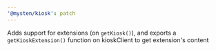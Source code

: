 ```yaml
---
'@mysten/kiosk': patch
---
```


Adds support for extensions (on `getKiosk()`), and exports a `getKioskExtension()` function on kioskClient to get extension's content
